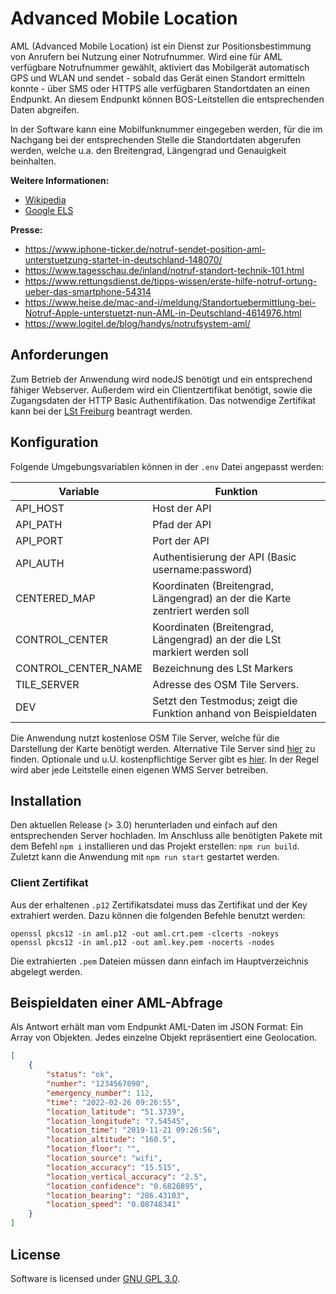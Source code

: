 # Advanced Mobile Location

AML (Advanced Mobile Location) ist ein Dienst zur Positionsbestimmung von Anrufern bei Nutzung einer Notrufnummer. Wird eine für AML verfügbare Notrufnummer gewählt, aktiviert das Mobilgerät automatisch GPS und WLAN und sendet - sobald das Gerät einen Standort ermitteln konnte - über SMS oder HTTPS alle verfügbaren Standortdaten an einen Endpunkt. An diesem Endpunkt können BOS-Leitstellen die entsprechenden Daten abgreifen.

In der Software kann eine Mobilfunknummer eingegeben werden, für die im Nachgang bei der entsprechenden Stelle die Standortdaten abgerufen werden, welche u.a. den Breitengrad, Längengrad und Genauigkeit beinhalten.

**Weitere Informationen:**

- [Wikipedia](https://de.wikipedia.org/wiki/Advanced_Mobile_Location)
- [Google ELS](https://www.android.com/safety/emergency-help/emergency-location-service/)

**Presse:**

- https://www.iphone-ticker.de/notruf-sendet-position-aml-unterstuetzung-startet-in-deutschland-148070/
- https://www.tagesschau.de/inland/notruf-standort-technik-101.html
- https://www.rettungsdienst.de/tipps-wissen/erste-hilfe-notruf-ortung-ueber-das-smartphone-54314
- https://www.heise.de/mac-and-i/meldung/Standortuebermittlung-bei-Notruf-Apple-unterstuetzt-nun-AML-in-Deutschland-4614976.html
- https://www.logitel.de/blog/handys/notrufsystem-aml/

## Anforderungen

Zum Betrieb der Anwendung wird nodeJS benötigt und ein entsprechend fähiger Webserver. Außerdem wird ein Clientzertifikat benötigt, sowie die Zugangsdaten der HTTP Basic Authentifikation. Das notwendige Zertifikat kann bei der [LSt Freiburg](https://ils-freiburg.de/standortdaten.php) beantragt werden.

## Konfiguration

Folgende Umgebungsvariablen können in der `.env` Datei angepasst werden:

| Variable            | Funktion                                                                     |
| ------------------- | ---------------------------------------------------------------------------- |
| API_HOST            | Host der API                                                                 |
| API_PATH            | Pfad der API                                                                 |
| API_PORT            | Port der API                                                                 |
| API_AUTH            | Authentisierung der API (Basic username:password)                            |
| CENTERED_MAP        | Koordinaten (Breitengrad, Längengrad) an der die Karte zentriert werden soll |
| CONTROL_CENTER      | Koordinaten (Breitengrad, Längengrad) an der die LSt markiert werden soll    |
| CONTROL_CENTER_NAME | Bezeichnung des LSt Markers                                                  |
| TILE_SERVER         | Adresse des OSM Tile Servers.                                                |
| DEV                 | Setzt den Testmodus; zeigt die Funktion anhand von Beispieldaten             |

Die Anwendung nutzt kostenlose OSM Tile Server, welche für die Darstellung der Karte benötigt werden. Alternative Tile Server sind [hier](https://wiki.openstreetmap.org/wiki/Tile_servers) zu finden. Optionale und u.U. kostenpflichtige Server gibt es [hier](https://maptiler.com). In der Regel wird aber jede Leitstelle einen eigenen WMS Server betreiben.

## Installation

Den aktuellen Release (> 3.0) herunterladen und einfach auf den entsprechenden Server hochladen. Im Anschluss alle benötigten Pakete mit dem Befehl `npm i` installieren und das Projekt erstellen: `npm run build`. Zuletzt kann die Anwendung mit `npm run start` gestartet werden.

### Client Zertifikat

Aus der erhaltenen `.p12` Zertifikatsdatei muss das Zertifikat und der Key extrahiert werden. Dazu können die folgenden Befehle benutzt werden:

```
openssl pkcs12 -in aml.p12 -out aml.crt.pem -clcerts -nokeys
openssl pkcs12 -in aml.p12 -out aml.key.pem -nocerts -nodes
```

Die extrahierten `.pem` Dateien müssen dann einfach im Hauptverzeichnis abgelegt werden.

## Beispieldaten einer AML-Abfrage

Als Antwort erhält man vom Endpunkt AML-Daten im JSON Format: Ein Array von Objekten. Jedes einzelne Objekt repräsentiert eine Geolocation.

```json
[
	{
		"status": "ok",
		"number": "1234567890",
		"emergency_number": 112,
		"time": "2022-02-26 09:26:55",
		"location_latitude": "51.3739",
		"location_longitude": "7.54545",
		"location_time": "2019-11-21 09:26:56",
		"location_altitude": "160.5",
		"location_floor": "",
		"location_source": "wifi",
		"location_accuracy": "15.515",
		"location_vertical_accuracy": "2.5",
		"location_confidence": "0.6826895",
		"location_bearing": "286.43103",
		"location_speed": "0.08748341"
	}
]
```

## License

Software is licensed under [GNU GPL 3.0](https://github.com/erfurtjohn/advanced-mobile-location/blob/master/LICENSE).

